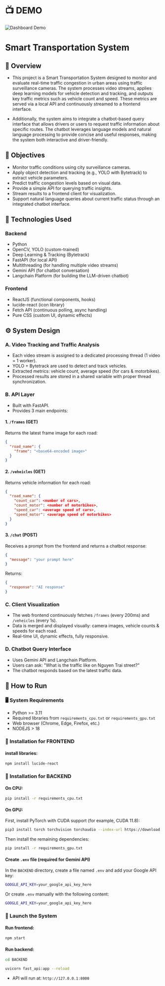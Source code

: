 # 📺 DEMO

![Dashboard Demo](https://raw.githubusercontent.com/vietanhlee/Smart-Transportation-System/refs/heads/main/display_for_github/demo.png)

# Smart Transportation System

## 🚦 Overview

- This project is a Smart Transportation System designed to monitor and evaluate real-time traffic congestion in urban areas using traffic surveillance cameras. The system processes video streams, applies deep learning models for vehicle detection and tracking, and outputs key traffic metrics such as vehicle count and speed. These metrics are served via a local API and continuously streamed to a frontend interface.

- Additionally, the system aims to integrate a chatbot-based query interface that allows drivers or users to request traffic information about specific routes. The chatbot leverages language models and natural language processing to provide concise and useful responses, making the system both interactive and driver-friendly.

## 🎯 Objectives

- Monitor traffic conditions using city surveillance cameras.
- Apply object detection and tracking (e.g., YOLO with Bytetrack) to extract vehicle parameters.
- Predict traffic congestion levels based on visual data.
- Provide a simple API for querying traffic insights.
- Stream results to a frontend client for visualization.
- Support natural language queries about current traffic status through an integrated chatbot interface.

## 🧠 Technologies Used

### Backend

- Python
- OpenCV, YOLO (custom-trained)
- Deep Learning & Tracking (Bytetrack)
- FastAPI (for local API)
- Multithreading (for handling multiple video streams)
- Gemini API (for chatbot conversation)
- Langchain Platform (for building the LLM-driven chatbot)

### Frontend

- ReactJS (functional components, hooks)
- lucide-react (icon library)
- Fetch API (continuous polling, async handling)
- Pure CSS (custom UI, dynamic effects)

## ⚙️ System Design

### A. Video Tracking and Traffic Analysis

- Each video stream is assigned to a dedicated processing thread (1 video = 1 worker).
- YOLO + Bytetrack are used to detect and track vehicles.
- Extracted metrics: vehicle count, average speed (for cars & motorbikes).
- Processed results are stored in a shared variable with proper thread synchronization.

### B. API Layer

- Built with FastAPI.
- Provides 3 main endpoints:

#### 1. `/frames` (GET)

Returns the latest frame image for each road:

```json
{
  "road_name": {
    "frame": "<base64-encoded image>"
  }
}
```

#### 2. `/veheicles` (GET)

Returns vehicle information for each road:

```json
{
  "road_name": {
    "count_car": <number of cars>,
    "count_motor": <number of motorbikes>,
    "speed_car": <average speed of cars>,
    "speed_motor": <average speed of motorbikes>
  }
}
```

#### 3. `/chat` (POST)

Receives a prompt from the frontend and returns a chatbot response:

```json
{
  "message": "your prompt here"
}
```

Returns:

```json
{
  "response": "AI response"
}
```

### C. Client Visualization

- The web frontend continuously fetches `/frames` (every 200ms) and `/veheicles` (every 1s).
- Data is merged and displayed visually: camera images, vehicle counts & speeds for each road.
- Real-time UI, dynamic effects, fully responsive.

### D. Chatbot Query Interface

- Uses Gemini API and Langchain Platform.
- Users can ask: "What is the traffic like on Nguyen Trai street?"
- The chatbot responds based on the latest traffic data.

## 🧪 How to Run

### 🖥️ System Requirements

- Python >= 3.11
- Required libraries from `requirements_cpu.txt` or `requirements_gpu.txt`
- Web browser (Chrome, Edge, Firefox, etc.)
- NODEJS > 18

### 💾 Installation for FRONTEND

#### install libraries:

```bash
npm install lucide-react
```

### 💾 Installation for BACKEND

#### On CPU:

```bash
pip install -r requirements_cpu.txt
```

#### On GPU:

First, install PyTorch with CUDA support (for example, CUDA 11.8):

```bash
pip3 install torch torchvision torchaudio --index-url https://download.pytorch.org/whl/cu118
```

Then install the remaining dependencies:

```bash
pip install -r requirements_gpu.txt
```

#### Create `.env` file (required for Gemini API)

In the `BACKEND` directory, create a file named `.env` and add your Google API key:

```bash
GOOGLE_API_KEY=your_google_api_key_here
```

Or create `.env` manually with the following content:

```bash
GOOGLE_API_KEY=your_google_api_key_here
```

### 🚀 Launch the System

#### Run frontend:

```bash
npm start
```

#### Run backend:

```bash
cd BACKEND
```

```bash
uvicorn fast_api:app --reload
```

- API will run at: `http://127.0.0.1:8000`
